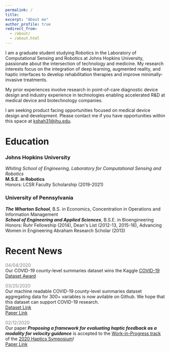 ```yaml
---
permalink: /
title:
excerpt: "About me"
author_profile: true
redirect_from:
  - /about/
  - /about.html
---
```

I am a graduate student studying Robotics in the Laboratory of Computational Sensing and Robotics at Johns Hopkins University, passionate about the intersection of technology and medicine. My research interests focus on the integration of deep learning, augmented reality, and haptic interfaces to develop rehabilitation therapies and improve minimally-invasive treatments. 

My prior experiences involve research in point-of-care diagnostic device design and industry experience in technologies enabling accelerated R&D at medical device and biotechnology companies.

I am seeking product facing opportunities focused on medical device design and development. Please contact me if you have opportunities within this space at kshah31@jhu.edu.

# Education
### Johns Hopkins University
*Whiting School of Engineering, Laboratory for Computational Sensing and Robotics*         
**M.S.E. in Robotics**        
Honors: LCSR Faculty Scholarship (2019-2021)      

### University of Pennsylvania
***The Wharton School***, B.S. in Economics, Concentration in Operations and Information Management      
***School of Engineering and Applied Sciences***, B.S.E. in Bioengineering         
Honors: Ruhr Fellowship (2014), Dean's List (2012-13, 2015-16), Advancing Women in Engineering Abraham Research Scholar (2013) 

# Recent News 

<span style="color:gray">04/04/2020</span>         
Our COVID-19 county-level summaries dataset wins the Kaggle [COVID-19 Dataset Award](https://www.kaggle.com/data/139140#796870)

<span style="color:gray">03/25/2020</span>         
Our machine readable COVID-19 county-level summaries dataset aggregating data for 300+ variables is now avilable on Github. We hope that this dataset can support COVID-19 research.             
[Dataset Link](https://github.com/JieYingWu/COVID-19_US_County-level_Summaries)                  
[Paper Link](https://arxiv.org/abs/2004.00756)

<span style="color:gray">02/12/2020</span>         
Our paper ***Proposing a framework for evaluating haptic feedback as a modality for velocity guidance*** is accepted to the [Work-in-Progress track](https://2020.hapticssymposium.org/presenting/work-in-progress-wip-papers/) of the [2020 Haptics Symposium](https://2020.hapticssymposium.org/)!                    
[Paper Link](https://kinjmshah.github.io/files/haptics2020_WIP.pdf)
